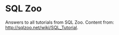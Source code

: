 # SQL Zoo

Answers to all tutorials from SQL Zoo. Content from: http://sqlzoo.net/wiki/SQL_Tutorial.
